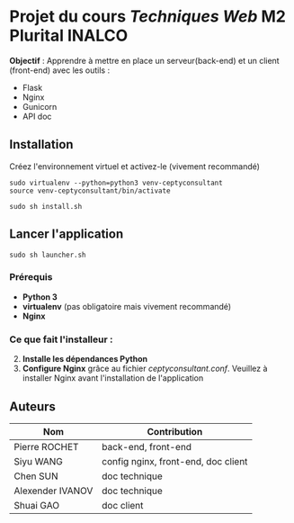 # Projet du cours *Techniques Web* M2 Plurital INALCO

**Objectif** : Apprendre à mettre en place un serveur(back-end) et un client (front-end) avec les outils :
* Flask
* Nginx
* Gunicorn
* API doc


## Installation

Créez l'environnement virtuel et activez-le (vivement recommandé)

```Console
sudo virtualenv --python=python3 venv-ceptyconsultant
source venv-ceptyconsultant/bin/activate
```

```Console
sudo sh install.sh
```

## Lancer l'application

```Console
sudo sh launcher.sh
```

### Prérequis

* **Python 3**
* **virtualenv** (pas obligatoire mais vivement recommandé)
* **Nginx** 


### Ce que fait l'installeur :

2. **Installe les dépendances Python**
3. **Configure Nginx** grâce au fichier *ceptyconsultant.conf*. Veuillez à installer Nginx avant l'installation  de l'application


## Auteurs

Nom | Contribution
-|-
Pierre ROCHET | back-end, front-end
Siyu WANG | config nginx, front-end, doc client
Chen SUN | doc technique
Alexender IVANOV | doc technique
Shuai GAO | doc client




